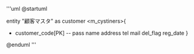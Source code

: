 '''uml
@startuml

entity "顧客マスタ" as customer <m_cystiners>{
+ customer_code[PK]
 --
 pass
 name
 address
 tel
 mail
 del_flag
 reg_date
}


@enduml
'''
